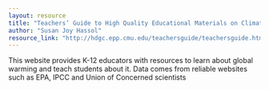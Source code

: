 ```yaml
---
layout: resource
title: "Teachers’ Guide to High Quality Educational Materials on Climate Change and Global Warming "
author: "Susan Joy Hassol"
resource_link: "http://hdgc.epp.cmu.edu/teachersguide/teachersguide.htm"
---
```


This website provides K-12 educators with resources to learn about global warming and teach students about it. Data comes from reliable websites such as EPA, IPCC and Union of Concerned scientists
